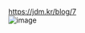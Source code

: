 https://jdm.kr/blog/7  
![image](https://user-images.githubusercontent.com/84604563/165677531-4e664721-ed25-4e95-b0ce-65e2f0dfce83.png)
